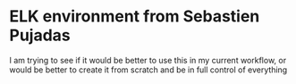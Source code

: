 # ELK environment from Sebastien Pujadas

I am trying to see if it would be better to use this in my current workflow, or would be better to create it from scratch and be in full control of everything
